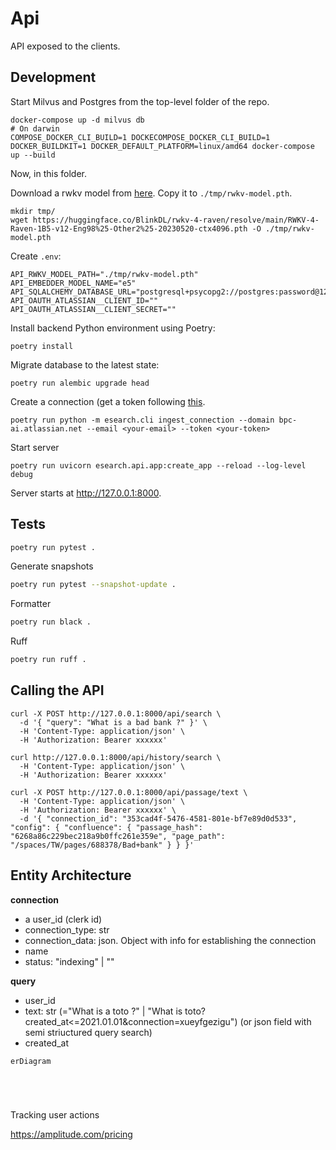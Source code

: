 # Api

API exposed to the clients.

## Development

Start Milvus and Postgres from the top-level folder of the repo.

```
docker-compose up -d milvus db
# On darwin
COMPOSE_DOCKER_CLI_BUILD=1 DOCKECOMPOSE_DOCKER_CLI_BUILD=1 DOCKER_BUILDKIT=1 DOCKER_DEFAULT_PLATFORM=linux/amd64 docker-compose up --build
```

Now, in this folder.

Download a rwkv model from [here](https://huggingface.co/BlinkDL/rwkv-4-raven/blob/main/RWKV-4-Raven-1B5-v12-Eng98%25-Other2%25-20230520-ctx4096.pth).
Copy it to `./tmp/rwkv-model.pth`.

```
mkdir tmp/
wget https://huggingface.co/BlinkDL/rwkv-4-raven/resolve/main/RWKV-4-Raven-1B5-v12-Eng98%25-Other2%25-20230520-ctx4096.pth -O ./tmp/rwkv-model.pth
```

Create `.env`:

```
API_RWKV_MODEL_PATH="./tmp/rwkv-model.pth"
API_EMBEDDER_MODEL_NAME="e5"
API_SQLALCHEMY_DATABASE_URL="postgresql+psycopg2://postgres:password@127.0.0.1:5432/esearch"
API_OAUTH_ATLASSIAN__CLIENT_ID=""
API_OAUTH_ATLASSIAN__CLIENT_SECRET=""
```

Install backend Python environment using Poetry:

```console
poetry install
```

Migrate database to the latest state:

```console
poetry run alembic upgrade head
```

Create a connection (get a token following [this](https://support.atlassian.com/atlassian-account/docs/manage-api-tokens-for-your-atlassian-account/).

```console
poetry run python -m esearch.cli ingest_connection --domain bpc-ai.atlassian.net --email <your-email> --token <your-token>
```

Start server

```console
poetry run uvicorn esearch.api.app:create_app --reload --log-level debug
```

Server starts at http://127.0.0.1:8000.

## Tests

```bash
poetry run pytest .
```

Generate snapshots

```bash
poetry run pytest --snapshot-update .
```

Formatter

```bash
poetry run black .
```

Ruff

```bash
poetry run ruff .
```

## Calling the API

```
curl -X POST http://127.0.0.1:8000/api/search \
  -d '{ "query": "What is a bad bank ?" }' \
  -H 'Content-Type: application/json' \
  -H 'Authorization: Bearer xxxxxx'
```

```
curl http://127.0.0.1:8000/api/history/search \
  -H 'Content-Type: application/json' \
  -H 'Authorization: Bearer xxxxxx'
```

```
curl -X POST http://127.0.0.1:8000/api/passage/text \
  -H 'Content-Type: application/json' \
  -H 'Authorization: Bearer xxxxxx' \
  -d '{ "connection_id": "353cad4f-5476-4581-801e-bf7e89d0d533", "config": { "confluence": { "passage_hash": "6268a86c229bec218a9b0ffc261e359e", "page_path": "/spaces/TW/pages/688378/Bad+bank" } } }'
```

## Entity Architecture

**connection**

- a user_id (clerk id)
- connection_type: str
- connection_data: json. Object with info for establishing the connection
- name
- status: "indexing" | ""

**query**

- user_id
- text: str (="What is a toto ?" | "What is toto?created_at<=2021.01.01&connection=xueyfgezigu") (or json field with semi striuctured query search)
- created_at

```mermaid
erDiagram





```

Tracking user actions

https://amplitude.com/pricing
